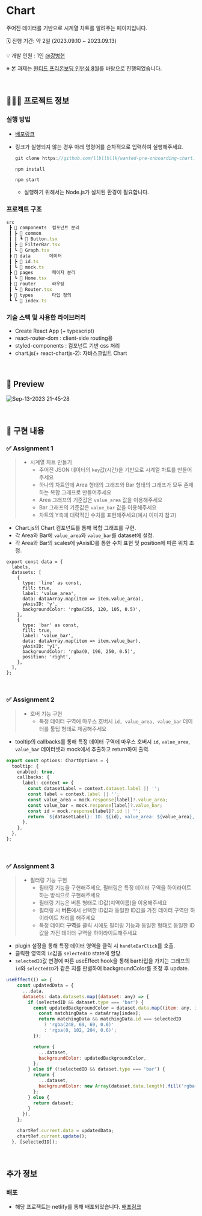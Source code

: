 # Chart

주어진 데이터를 기반으로 시계열 차트를 알려주는 페이지입니다.

🗓️ 진행 기간: 약 2일 (2023.09.10 ~ 2023.09.13)

💡 개발 인원 : 1인 [@강병현](https://github.com/llbllhllk)

※ 본 과제는 [원티드 프리온보딩 인턴십 8월](https://www.wanted.co.kr/events/pre_ob_fe_12)를 바탕으로 진행되었습니다.

<br>

## 🧑🏻‍💻 프로젝트 정보

### 실행 방법

- [배포링크](https://pre-onboarding-chart.netlify.app/)

- 링크가 실행되지 않는 경우 아래 명령어를 순차적으로 입력하여 실행해주세요.

  ```jsx
  git clone https://github.com/llbllhllk/wanted-pre-onboarding-chart.git

  npm install

  npm start
  ```

  - 실행하기 위해서는 Node.js가 설치된 환경이 필요합니다.

### 프로젝트 구조

```jsx
src
 ┣ 📂 components  컴포넌트 분리
 ┃ ┣ 📂 common
 ┃ ┃ ┗ 📄 Button.tsx
 ┃ ┣ 📄 FilterBar.tsx
 ┃ ┗ 📄 Graph.tsx
 ┣ 📂 data       데이터
 ┃ ┣ 📄 id.ts
 ┃ ┗ 📄 mock.ts
 ┣ 📂 pages       페이지 분리
 ┃ ┗ 📄 Home.tsx
 ┣ 📂 router      라우팅
 ┃ ┗ 📄 Router.tsx
 ┣ 📂 types       타입 정의
 ┗ ┗ 📄 index.ts

```

### 기술 스택 및 사용한 라이브러리

- Create React App (+ typescript)
- react-router-dom : client-side routing용
- styled-components : 컴포넌트 기반 css 처리
- chart.js(+ react-chartjs-2): 자바스크립트 Chart

<br>

## 🎉 Preview

![Sep-13-2023 21-45-28](https://github.com/llbllhllk/wanted-pre-onboarding-chart/assets/33623123/f4edb37e-fbaa-44d7-b98f-b0601bd898cf)

<br />

## 📝 구현 내용

### ✅ Assignment 1

> - 시계열 차트 만들기
>   - 주어진 JSON 데이터의 `key`값(시간)을 기반으로 시계열 차트를 만들어주세요
>   - 하나의 차트안에 Area 형태의 그래프와 Bar 형태의 그래프가 모두 존재하는 복합 그래프로 만들어주세요
>   - Area 그래프의 기준값은 `value_area` 값을 이용해주세요
>   - Bar 그래프의 기준값은 `value_bar` 값을 이용해주세요
>   - 차트의 Y축에 대략적인 수치를 표현해주세요(예시 이미지 참고)

- Chart.js의 Chart 컴포넌트를 통해 복합 그래프를 구현.
- 각 Area와 Bar에 `value_area`와 `value_bar`를 dataset에 설정.
- 각 Area와 Bar의 scales에 yAxisID를 통한 수치 표현 및 position에 따른 위치 조정.

```javscript
export const data = {
  labels,
  datasets: [
    {
      type: 'line' as const,
      fill: true,
      label: 'value_area',
      data: dataArray.map(item => item.value_area),
      yAxisID: 'y',
      backgroundColor: 'rgba(255, 120, 105, 0.5)',
    },
    {
      type: 'bar' as const,
      fill: true,
      label: 'value_bar',
      data: dataArray.map(item => item.value_bar),
      yAxisID: 'y1',
      backgroundColor: 'rgba(0, 196, 250, 0.5)',
      position: 'right',
    },
  ],
};
```

<br>

### ✅ Assignment 2

> - 호버 기능 구현
>   - 특정 데이터 구역에 마우스 호버시 `id, value_area, value_bar` 데이터를 툴팁 형태로 제공해주세요

- tooltip의 callbacks를 통해 특정 데이터 구역에 마우스 호버시 `id`, `value_area`, `value_bar` 데이터셋과 mock에서 추출하고 return하여 출력.

```typescript
export const options: ChartOptions = {
  tooltip: {
    enabled: true,
    callbacks: {
      label: context => {
        const datasetLabel = context.dataset.label || '';
        const label = context.label || '';
        const value_area = mock.response[label]?.value_area;
        const value_bar = mock.response[label]?.value_bar;
        const id = mock.response[label]?.id || '';
        return `${datasetLabel}: ID: ${id}, value_area: ${value_area}, value_bar: ${value_bar}`;
      },
    },
  },
};
```

<br />

### ✅ Assignment 3

> - 필터링 기능 구현
>   - 필터링 기능을 구현해주세요, 필터링은 특정 데이터 구역을 하이라이트 하는 방식으로 구현해주세요
>   - 필터링 기능은 버튼 형태로 ID값(지역이름)을 이용해주세요
>   - 필터링 시 **버튼**에서 선택한 ID값과 동일한 ID값을 가진 데이터 구역만 하이라이트 처리를 해주세요
>   - 특정 데이터 **구역**을 클릭 시에도 필터링 기능과 동일한 형태로 동일한 ID값을 가진 데이터 구역을 하이라이트해주세요

- plugin 설정을 통해 특정 데이터 영역을 클릭 시 `handleBarClick`를 호출.
- 클릭한 영역의 `id`값을 `selectedID` state에 할당.
- `selectedID`값 변경에 따른 useEffect hook을 통해 bar타입을 가지는 그래프의 `id`와 `selectedID`가 같은 지를 판별하여 backgroundColor를 조정 후 update.

```javascript
useEffect(() => {
    const updatedData = {
      ...data,
      datasets: data.datasets.map((dataset: any) => {
        if (selectedID && dataset.type === 'bar') {
          const updatedBackgroundColor = dataset.data.map((item: any, index: number) => {
            const matchingData = dataArray[index];
            return matchingData && matchingData.id === selectedID
              ? 'rgba(248, 69, 69, 0.6)'
              : 'rgba(0, 102, 204, 0.6)';
          });

          return {
            ...dataset,
            backgroundColor: updatedBackgroundColor,
          };
        } else if (!selectedID && dataset.type === 'bar') {
          return {
            ...dataset,
            backgroundColor: new Array(dataset.data.length).fill('rgba(0, 102, 204, 0.6)'),
          };
        } else {
          return dataset;
        }
      }),
    };

    chartRef.current.data = updatedData;
    chartRef.current.update();
  }, [selectedID]);
```

<br />

## 추가 정보

### 배포

- 해당 프로젝트는 netlify를 통해 배포되었습니다. [배포링크](https://pre-onboarding-chart.netlify.app/)
